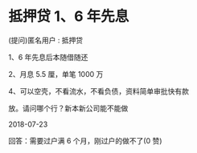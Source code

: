 # 抵押贷 1、6 年先息

(提问)匿名用户 : 抵押贷

1、6 年先息后本随借随还

2、月息 5.5 厘，单笔 1000 万

4、可以空壳，不看流水，不看负债，资料简单审批快有款

放。请问哪个行？新本新公司能不能做

2018-07-23

回答：需要过户满 6 个月，刚过户的做不了(0 赞)